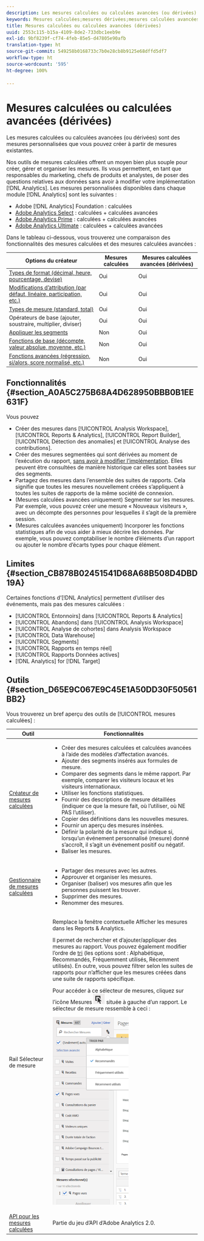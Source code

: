 ```yaml
---
description: Les mesures calculées ou calculées avancées (ou dérivées) sont des mesures personnalisées que vous pouvez créer à partir de mesures existantes.
keywords: Mesures calculées;mesures dérivées;mesures calculées avancées
title: Mesures calculées ou calculées avancées (dérivées)
uuid: 2553c115-b15a-4109-8de2-733dbc1eeb9e
exl-id: 9bf8239f-cf74-4feb-85e5-d47805e90afb
translation-type: ht
source-git-commit: 549258b0168733c7b0e28cb8b9125e68dffd5df7
workflow-type: ht
source-wordcount: '595'
ht-degree: 100%

---
```


# Mesures calculées ou calculées avancées (dérivées)

Les mesures calculées ou calculées avancées (ou dérivées) sont des mesures personnalisées que vous pouvez créer à partir de mesures existantes.

Nos outils de mesures calculées offrent un moyen bien plus souple pour créer, gérer et organiser les mesures. Ils vous permettent, en tant que responsables du marketing, chefs de produits et analystes, de poser des questions relatives aux données sans avoir à modifier votre implémentation [!DNL Analytics]. Les mesures personnalisées disponibles dans chaque module [!DNL Analytics] sont les suivantes :

* Adobe [!DNL Analytics] Foundation : calculées
* [Adobe Analytics Select](https://www.adobe.com/fr/data-analytics-cloud/analytics/select.html) : calculées  + calculées avancées
* [Adobe Analytics Prime](https://www.adobe.com/fr/data-analytics-cloud/analytics/prime.html) : calculées + calculées avancées
* [Adobe Analytics Ultimate](https://www.adobe.com/fr/data-analytics-cloud/analytics/ultimate.html) : calculées + calculées avancées

Dans le tableau ci-dessous, vous trouverez une comparaison des fonctionnalités des mesures calculées et des mesures calculées avancées :

| Options du créateur | Mesures calculées | Mesures calculées avancées (dérivées) |
|---|---|---|
| [Types de format (décimal, heure, pourcentage, devise)](/help/components/c-calcmetrics/c-workflow/cm-workflow/c-build-metrics/cm-build-metrics.md) | Oui | Oui |
| [Modifications d’attribution (par défaut, linéaire, participation, etc.)](/help/components/c-calcmetrics/c-workflow/cm-workflow/c-build-metrics/m-metric-type-alloc.md) | Oui | Oui |
| [Types de mesure (standard, total)](/help/components/c-calcmetrics/c-workflow/cm-workflow/c-build-metrics/m-metric-type-alloc.md) | Oui | Oui |
| Opérateurs de base (ajouter, soustraire, multiplier, diviser) | Oui | Oui |
| [Appliquer les segments](/help/components/c-calcmetrics/c-workflow/cm-workflow/c-build-metrics/metrics-with-segments.md) | Non | Oui |
| [Fonctions de base (décompte, valeur absolue, moyenne, etc.)](/help/components/c-calcmetrics/cm-reference/cm-functions.md) | Non | Oui |
| [Fonctions avancées (régression, si/alors, score normalisé, etc.)](/help/components/c-calcmetrics/cm-reference/cm-adv-functions.md) | Non | Oui |

## Fonctionnalités  {#section_A0A5C275B68A4D628950BBB0B1EE631F}

Vous pouvez

* Créer des mesures dans [!UICONTROL Analysis Workspace], [!UICONTROL Reports &amp; Analytics], [!UICONTROL Report Builder], [!UICONTROL Détection des anomalies] et [!UICONTROL Analyse des contributions].
* Créer des mesures segmentées qui sont dérivées au moment de l’exécution du rapport, [sans avoir à modifier l’implémentation](https://youtu.be/CuQTm9RaUpY). Elles peuvent être consultées de manière historique car elles sont basées sur des segments.
* Partagez des mesures dans l’ensemble des suites de rapports. Cela signifie que toutes les mesures nouvellement créées s’appliquent à toutes les suites de rapports de la même société de connexion.
* (Mesures calculées avancées uniquement) Segmenter sur les mesures. Par exemple, vous pouvez créer une mesure « Nouveaux visiteurs », avec un décompte des personnes pour lesquelles il s’agit de la première session.
* (Mesures calculées avancées uniquement) Incorporer les fonctions statistiques afin de vous aider à mieux décrire les données. Par exemple, vous pouvez comptabiliser le nombre d’éléments d’un rapport ou ajouter le nombre d’écarts types pour chaque élément.

## Limites {#section_CB878B02451541D68A68B508D4DBD19A}

Certaines fonctions d’[!DNL Analytics] permettent d’utiliser des événements, mais pas des mesures calculées :

* [!UICONTROL Entonnoirs] dans [!UICONTROL Reports &amp; Analytics]
* [!UICONTROL Abandons] dans [!UICONTROL Analysis Workspace]
* [!UICONTROL Analyse de cohortes] dans Analysis Workspace
* [!UICONTROL Data Warehouse]
* [!UICONTROL Segments]
* [!UICONTROL Rapports en temps réel]
* [!UICONTROL Rapports Données actives]
* [!DNL Analytics] for [!DNL Target]

## Outils {#section_D65E9C067E9C45E1A50DD30F50561BB2}

Vous trouverez un bref aperçu des outils de [!UICONTROL mesures calculées] :

<table id="table_520AFE97DB514958ABE23FD3C9CE0ABD"> 
 <thead> 
  <tr> 
   <th colname="col1" class="entry"> Outil </th> 
   <th colname="col2" class="entry"> Fonctionnalités </th> 
  </tr>
 </thead>
 <tbody> 
  <tr> 
   <td colname="col1"><a href="/help/components/c-calcmetrics/c-workflow/cm-workflow/c-build-metrics/cm-build-metrics.md"  > Créateur de mesures calculées</a> </td> 
   <td colname="col2"> 
    <ul id="ul_E6F02AB9DF204C2F9A0AC92A31594B3E"> 
     <li id="li_A4A6E716374243A190C539A3F4A41C0C">Créer des mesures calculées et calculées avancées à l’aide des modèles d’affectation avancés. </li> 
     <li id="li_C8C97BA4E227463E98077ABA5818FFC6">Ajouter des segments insérés aux formules de mesure. </li> 
     <li id="li_8503D9E06A3C46569B5CDB4B90F72446">Comparer des segments dans le même rapport. Par exemple, comparer les visiteurs locaux et les visiteurs internationaux. </li> 
     <li id="li_4B528FDE1F96400DBA0D3276408FF919">Utiliser les fonctions statistiques. </li> 
     <li id="li_C1162B1EA6784B8189A8A87E2B0DA79A">Fournir des descriptions de mesure détaillées (indiquer ce que la mesure fait, où l’utiliser, où NE PAS l’utiliser). </li> 
     <li id="li_DEA13F5E8BF94AF1B311C467FE6E2A74">Copier des définitions dans les nouvelles mesures. </li> 
     <li id="li_8C21F55015D44910904202D2BF74221C">Fournir un aperçu des mesures insérées. </li> 
     <li id="li_3704F66C321C477F9D4F52E068C231BD">Définir la polarité de la mesure qui indique si, lorsqu’un événement personnalisé (mesure) donné s’accroît, il s’agit un événement positif ou négatif. </li> 
     <li id="li_9D45319FA965476FB1C90DE8AA72BBD7">Baliser les mesures. </li> 
    </ul> </td> 
  </tr> 
  <tr> 
   <td colname="col1"><a href="/help/components/c-calcmetrics/c-workflow/cm-workflow/cm-manager.md"  > Gestionnaire de mesures calculées</a> </td> 
   <td colname="col2"> 
    <ul id="ul_E4D20D5DD3904CC6A85785B5BD4C1B1E"> 
     <li id="li_E0B216BA1478406EB6212263DF71D85B">Partager des mesures avec les autres. </li> 
     <li id="li_96EB16FAF3454211AAEF78EA5B08927F">Approuver et organiser les mesures. </li> 
     <li id="li_3ADBD2428EAC4B0AA61222D87C3AF2B7">Organiser (baliser) vos mesures afin que les personnes puissent les trouver. </li> 
     <li id="li_726F3C3390744E49BA63606FE196880E">Supprimer des mesures. </li> 
     <li id="li_F306BA4FA8AF4A6E987BA62634659A2F">Renommer des mesures. </li> 
    </ul> </td> 
  </tr> 
  <tr> 
   <td colname="col1"> Rail Sélecteur de mesure </td> 
   <td colname="col2"> <p>Remplace la fenêtre contextuelle <span class="uicontrol">Afficher les mesures</span> dans les <span class="uicontrol">Reports &amp; Analytics</span>. </p> <p>Il permet de rechercher et d’ajouter/appliquer des mesures au rapport. Vous pouvez également modifier l’ordre de  <a href="/help/components/c-calcmetrics/c-workflow/cm-workflow/cm-finding.md"  >tri</a> (les options sont : Alphabétique, Recommandés, Fréquemment utilisés, Récemment utilisés). En outre, vous pouvez filtrer selon les suites de rapports pour n’afficher que les mesures créées dans une suite de rapports spécifique. </p> <p>Pour accéder à ce sélecteur de mesures, cliquez sur l’icône Mesures <img placement="inline"  src="assets/metrics_icon.png" width="30px" id="image_2C6F20B4E634486B95BACD4CA47EF991" /> située à gauche d’un rapport. Le sélecteur de mesure ressemble à ceci : </p> <p><img src="assets/metrics_rail.png" width="200px" id="image_379523E9AFEC4CF08D20C42C740AA358" /> </p> </td> 
  </tr> 
  <tr> 
   <td colname="col1"><a href="https://www.adobe.io/apis/experiencecloud/analytics/docs.html#!AdobeDocs/analytics-2.0-apis/master/README.md"  > API pour les mesures calculées</a> </td> 
   <td colname="col2"> <p>Partie du jeu d’API d’Adobe Analytics 2.0. </p> </td> 
  </tr> 
 </tbody> 
</table>
